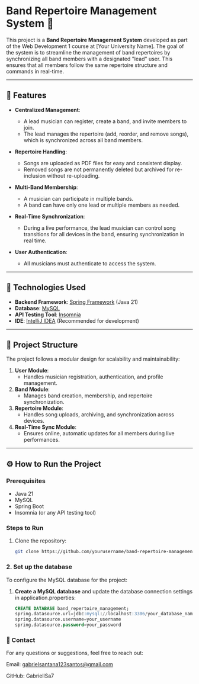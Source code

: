 # Band Repertoire Management System 🎵

This project is a **Band Repertoire Management System** developed as part of the Web Development 1 course at [Your University Name]. The goal of the system is to streamline the management of band repertoires by synchronizing all band members with a designated "lead" user. This ensures that all members follow the same repertoire structure and commands in real-time.

---

## 📝 Features

- **Centralized Management**: 
  - A lead musician can register, create a band, and invite members to join.
  - The lead manages the repertoire (add, reorder, and remove songs), which is synchronized across all band members.

- **Repertoire Handling**:
  - Songs are uploaded as PDF files for easy and consistent display.
  - Removed songs are not permanently deleted but archived for re-inclusion without re-uploading.

- **Multi-Band Membership**:
  - A musician can participate in multiple bands.
  - A band can have only one lead or multiple members as needed.

- **Real-Time Synchronization**:
  - During a live performance, the lead musician can control song transitions for all devices in the band, ensuring synchronization in real time.

- **User Authentication**:
  - All musicians must authenticate to access the system.

---

## 🚀 Technologies Used

- **Backend Framework**: [Spring Framework](https://spring.io/) (Java 21)
- **Database**: [MySQL](https://www.mysql.com/)
- **API Testing Tool**: [Insomnia](https://insomnia.rest/)
- **IDE**: [IntelliJ IDEA](https://www.jetbrains.com/idea/) (Recommended for development)

---

## 📂 Project Structure

The project follows a modular design for scalability and maintainability:

1. **User Module**:
   - Handles musician registration, authentication, and profile management.
2. **Band Module**:
   - Manages band creation, membership, and repertoire synchronization.
3. **Repertoire Module**:
   - Handles song uploads, archiving, and synchronization across devices.
4. **Real-Time Sync Module**:
   - Ensures online, automatic updates for all members during live performances.

---

## ⚙️ How to Run the Project

### Prerequisites
- Java 21
- MySQL
- Spring Boot
- Insomnia (or any API testing tool)

### Steps to Run
1. Clone the repository:
   ```bash
   git clone https://github.com/yourusername/band-repertoire-management.git
### 2. Set up the database

To configure the MySQL database for the project:

1. **Create a MySQL database** and update the database connection settings in application.properties:
   ```sql
   CREATE DATABASE band_repertoire_management;
   spring.datasource.url=jdbc:mysql://localhost:3306/your_database_name
   spring.datasource.username=your_username
   spring.datasource.password=your_password

### 💬 Contact
For any questions or suggestions, feel free to reach out:

Email: gabrielsantana123santos@gmail.com

GitHub: GabriellSa7
